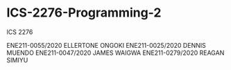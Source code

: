 # ICS-2276-Programming-2 

ICS 2276

ENE211-0055/2020 ELLERTONE ONGOKI 
ENE211-0025/2020 DENNIS MUENDO
ENE211-0047/2020 JAMES WAIGWA
ENE211-0279/2020 REAGAN SIMIYU
